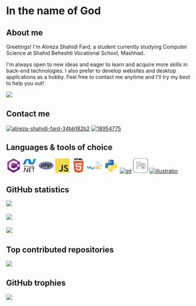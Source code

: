 # In the name of God

## About me
Greetings! I'm Alireza Shahidi Fard, a student currently studying Computer Science at Shahid Beheshti Vocational School, Mashhad.

I'm always open to new ideas and eager to learn and acquire more skills in back-end technologies. I also prefer to develop websites and desktop applications as a hobby. Feel free to contact me anytime and I'll try my best to help you out!

[![](https://visitcount.itsvg.in/api?id=Wirmaple73&icon=0&color=12)](https://visitcount.itsvg.in)

## Contact me
<p align="left">
	<a href="https://linkedin.com/in/alireza-shahidi-fard-34bb182b2" target="blank"><img align="center" src="https://raw.githubusercontent.com/rahuldkjain/github-profile-readme-generator/master/src/images/icons/Social/linked-in-alt.svg" alt="alireza-shahidi-fard-34bb182b2" height="30" width="40" /></a>
	<a href="https://stackoverflow.com/users/18954775" target="blank"><img align="center" src="https://raw.githubusercontent.com/rahuldkjain/github-profile-readme-generator/master/src/images/icons/Social/stack-overflow.svg" alt="18954775" height="30" width="40" /></a>
</p>

## Languages & tools of choice
<p align="left">
    <a href="https://www.w3schools.com/cs/" target="_blank" rel="noreferrer"> <img src="https://raw.githubusercontent.com/devicons/devicon/master/icons/csharp/csharp-original.svg" alt="csharp" width="40" height="40"/></a> 
    <a href="https://dotnet.microsoft.com/" target="_blank" rel="noreferrer"> <img src="https://raw.githubusercontent.com/devicons/devicon/master/icons/dot-net/dot-net-original-wordmark.svg" alt="dotnet" width="40" height="40"/></a> 
	<a href="https://www.php.net" target="_blank" rel="noreferrer"> <img src="https://raw.githubusercontent.com/devicons/devicon/master/icons/php/php-original.svg" alt="php" width="40" height="40"/></a>
    <a href="https://developer.mozilla.org/en-US/docs/Web/JavaScript" target="_blank" rel="noreferrer"> <img src="https://raw.githubusercontent.com/devicons/devicon/master/icons/javascript/javascript-original.svg" alt="javascript" width="40" height="40"/></a>
	<a href="https://www.w3.org/html/" target="_blank" rel="noreferrer"> <img src="https://raw.githubusercontent.com/devicons/devicon/master/icons/html5/html5-original-wordmark.svg" alt="html5" width="40" height="40"/></a> 
    <a href="https://www.mysql.com/" target="_blank" rel="noreferrer"> <img src="https://raw.githubusercontent.com/devicons/devicon/master/icons/mysql/mysql-original-wordmark.svg" alt="mysql" width="40" height="40"/></a> 
    <a href="https://www.python.org" target="_blank" rel="noreferrer"> <img src="https://raw.githubusercontent.com/devicons/devicon/master/icons/python/python-original.svg" alt="python" width="40" height="40"/></a> 
	<a href="https://git-scm.com/" target="_blank" rel="noreferrer"> <img src="https://upload.wikimedia.org/wikipedia/commons/3/3f/Git_icon.svg" alt="git" width="40" height="40"/></a> 
	<a href="https://www.photoshop.com/en" target="_blank" rel="noreferrer"> <img src="https://raw.githubusercontent.com/devicons/devicon/master/icons/photoshop/photoshop-line.svg" alt="photoshop" width="40" height="40"/></a>
    <a href="https://www.adobe.com/in/products/illustrator.html" target="_blank" rel="noreferrer"> <img src="https://www.vectorlogo.zone/logos/adobe_illustrator/adobe_illustrator-icon.svg" alt="illustrator" width="40" height="40"/></a> 
</p>

## GitHub statistics
![](https://github-readme-stats.vercel.app/api?username=Wirmaple73&theme=default&hide_border=false&include_all_commits=false&count_private=false)<br><br>
![](https://github-readme-streak-stats.herokuapp.com/?user=Wirmaple73&theme=default&hide_border=false)<br><br>
![](https://github-readme-stats.vercel.app/api/top-langs/?username=Wirmaple73&theme=default&hide_border=false&include_all_commits=false&count_private=false&layout=compact)

## Top contributed repositories
![](https://github-contributor-stats.vercel.app/api?username=Wirmaple73&limit=5&theme=flat&combine_all_yearly_contributions=true)

## GitHub trophies
![](https://github-profile-trophy.vercel.app/?username=Wirmaple73&theme=flat&no-frame=false&no-bg=false&margin-w=4)

<!--
Created with:
https://gprm.itsvg.in
https://rahuldkjain.github.io
-->
